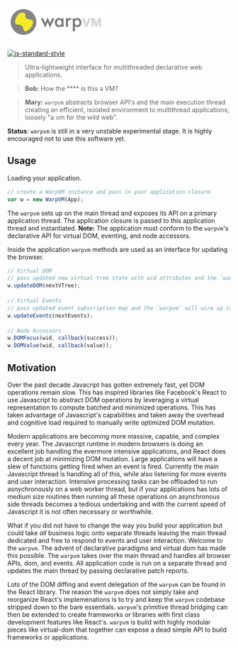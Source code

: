# <img src="/assets/logo.png" alt="warpvm" width="220">

[![js-standard-style](https://img.shields.io/badge/code%20style-standard-brightgreen.svg?style=flat)](http://standardjs.com/)

> Ultra-lightweight interface for multithreaded declarative web applications.

> **Bob:** How the **** is this a VM?

> **Mary:** `warpvm` abstracts browser API's and the main execution thread creating an efficient, isolated environment to multithread applications; loosely "a vm for the wild web".

**Status**: `warpvm` is still in a very unstable experimental stage. It is highly encouraged not to use this software yet.

## Usage
Loading your application.
```js
// create a WarpVM instance and pass in your application closure.
var w = new WarpVM(App);
```
The `warpvm` sets up on the main thread and exposes its API on a primary application thread. The application closure is passed to this application thread and instantiated.
**Note:** The application must conform to the `warpvm`'s declarative API for virtual DOM, eventing, and node accessors.

Inside the application `warpvm` methods are used as an interface for updating the browser.
```js
// Virtual DOM
// pass updated new virtual-tree state with wid attributes and the `warpvm` will diff and patch the dom
w.updateDOM(nextVTree);

// Virtual Events
// pass updated event subscription map and the `warpvm` will wire up callbacks
w.updateEvents(nextEvents);

// Node Accessors
w.DOMFocus(wid, callback(success));
w.DOMValue(wid, callback(value));
```

## Motivation
Over the past decade Javacript has gotten extremely fast, yet DOM operations remain slow. This has inspired libraries like Facebook's React to use Javascript to abstract DOM operations by leveraging a virtual representation to compute batched and minimized operations. This has taken advantage of Javascript's capabilities and taken away the overhead and cognitive load required to manually write optimized DOM mutation.

Modern applications are becoming more massive, capable, and complex every year. The Javascript runtime in modern browsers is doing an excellent job handling the evermore intensive applications, and React does a decent job at minimizing DOM mutation. Large applications will have a slew of functions getting fired when an event is fired. Currently the main Javascript thread is handling all of this, while also listening for more events and user interaction. Intensive processing tasks can be offloaded to run asnychronously on a web worker thread, but if your applications has lots of medium size routines then running all these operations on asynchronous side threads becomes a tedious undertaking and with the current speed of Javascript it is not often necessary or worthwhile. 

What if you did not have to change the way you build your application but could take *all* business logic onto separate threads leaving the main thread dedicated and free to respond to events and user interaction. Welcome to the `warpvm`. The advent of declarative paradigms and virtual dom has made this possible. The `warpvm` takes over the main thread and handles all browser APIs, dom, and events. All application code is run on a separate thread and updates the main thread by passing declarative patch reports.

Lots of the DOM diffing and event delegation of the `warpvm` can be found in the React library. The reason the `warpvm` does not simply take and reorganize React's implemenations is to try and keep the `warpvm` codebase stripped down to the bare essentials. `warpvm`'s primitive thread bridging can then be extended to create frameworks or libraries with first class development features like React's. `warpvm` is build with highly modular pieces like virtual-dom that together can expose a dead simple API to build frameworks or applications.


